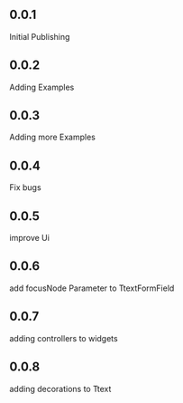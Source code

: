## 0.0.1

Initial Publishing

## 0.0.2 

Adding Examples

## 0.0.3

Adding more Examples

## 0.0.4
 
Fix bugs

## 0.0.5 

improve Ui

## 0.0.6 

add focusNode Parameter to TtextFormField

## 0.0.7

adding controllers to widgets

## 0.0.8

adding decorations to Ttext